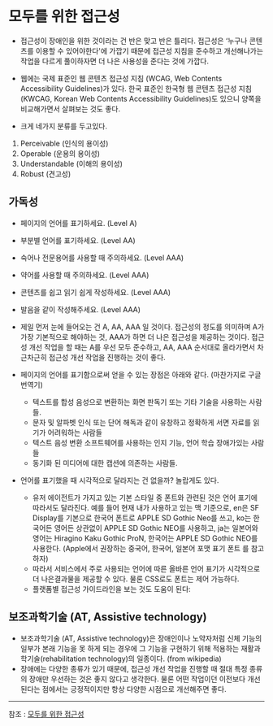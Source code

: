 # 모두를 위한 접근성

- 접근성이 장애인을 위한 것이라는 건 반은 맞고 반은 틀리다. 접근성은 ‘누구나 콘텐츠를 이용할 수 있어야한다'에 가깝기 때문에 접근성 지침을 준수하고 개선해나가는 작업을 다르게 풀이하자면 더 나은 사용성을 준다는 것에 가깝다.

- 웹에는 국제 표준인 웹 콘텐츠 접근성 지침 (WCAG, Web Contents Accessibility Guidelines)가 있다. 한국 표준인 한국형 웹 콘텐츠 접근성 지침 (KWCAG, Korean Web Contents Accessibility Guidelines)도 있으니 양쪽을 비교해가면서 살펴보는 것도 좋다.

- 크게 네가지 분류를 두고있다.

1. Perceivable (인식의 용이성)
2. Operable (운용의 용이성)
3. Understandable (이해의 용이성)
4. Robust (견고성)

## 가독성

- 페이지의 언어를 표기하세요. (Level A)
- 부분별 언어를 표기하세요. (Level AA)
- 숙어나 전문용어를 사용할 때 주의하세요. (Level AAA)
- 약어를 사용할 때 주의하세요. (Level AAA)
- 콘텐츠를 쉽고 읽기 쉽게 작성하세요. (Level AAA)
- 발음을 같이 작성해주세요. (Level AAA)

- 제일 먼저 눈에 들어오는 건 A, AA, AAA 일 것이다. 접근성의 정도를 의미하며 A가 가장 기본적으로 해야하는 것, AAA가 하면 더 나은 접근성을 제공하는 것이다. 접근성 개선 작업을 할 때는 A를 우선 모두 준수하고, AA, AAA 순서대로 올라가면서 차근차근히 접근성 개선 작업을 진행하는 것이 좋다.

- 페이지의 언어를 표기함으로써 얻을 수 있는 장점은 아래와 같다. (마찬가지로 구글 번역기)

  - 텍스트를 합성 음성으로 변환하는 화면 판독기 또는 기타 기술을 사용하는 사람들.
  - 문자 및 알파벳 인식 또는 단어 해독과 같이 유창하고 정확하게 서면 자료를 읽기가 어려워하는 사람들
  - 텍스트 음성 변환 소프트웨어를 사용하는 인지 기능, 언어 학습 장애가있는 사람들
  - 동기화 된 미디어에 대한 캡션에 의존하는 사람들.

- 언어를 표기했을 때 시각적으로 달라지는 건 없을까? 놀랍게도 있다.
  - 유저 에이전트가 가지고 있는 기본 스타일 중 폰트와 관련된 것은 언어 표기에 따라서도 달라진다. 예를 들어 현재 내가 사용하고 있는 맥 기준으로, en은 SF Display를 기본으로 한국어 폰트로 APPLE SD Gothic Neo를 쓰고, ko는 한국어든 영어든 상관없이 APPLE SD Gothic NEO를 사용하고, ja는 일본어와 영어는 Hiragino Kaku Gothic ProN, 한국어는 APPLE SD Gothic NEO를 사용한다. (Apple에서 권장하는 중국어, 한국어, 일본어 포맷 표기 폰트 를 참고하자)
  - 따라서 서비스에서 주로 사용되는 언어에 따른 올바른 언어 표기가 시각적으로 더 나은결과물을 제공할 수 있다. 물론 CSS로도 폰트는 제어 가능하다.
  - 플랫폼별 접근성 가이드라인을 보는 것도 도움이 된다:

## 보조과학기술 (AT, Assistive technology)

- 보조과학기술 (AT, Assistive technology)은 장애인이나 노약자처럼 신체 기능의 일부가 본래 기능을 못 하게 되는 경우에 그 기능을 구현하기 위해 적용하는 재활과학기술(rehabilitation technology)의 일종이다. (from wikipedia)
- 장애에는 다양한 종류가 있기 때문에, 접근성 개선 작업을 진행할 때 절대 특정 종류의 장애만 우선하는 것은 좋지 않다고 생각한다. 물론 어떤 작업이던 이전보다 개선된다는 점에서는 긍정적이지만 항상 다양한 시점으로 개선해주면 좋다.

---

참조 : [모두를 위한 접근성](https://medium.com/@euncho/%EB%AA%A8%EB%91%90%EB%A5%BC-%EC%9C%84%ED%95%9C-%EC%A0%91%EA%B7%BC%EC%84%B1-cd2045b70f02)
